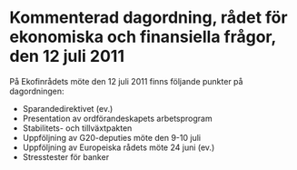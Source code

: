 # Kommenterad dagordning, rådet för ekonomiska och finansiella frågor, den 12 juli 2011

På Ekofinrådets möte den 12 juli 2011 finns följande punkter på dagordningen:

* Sparandedirektivet (ev.)
* Presentation av ordförandeskapets arbetsprogram
* Stabilitets- och tillväxtpakten
* Uppföljning av G20-deputies möte den 9-10 juli
* Uppföljning av Europeiska rådets möte 24 juni (ev.)
* Stresstester för banker
